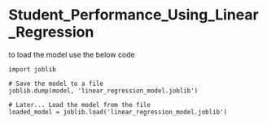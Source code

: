 # Student_Performance_Using_Linear_Regression

to load the model use the below code

```
import joblib

# Save the model to a file
joblib.dump(model, 'linear_regression_model.joblib')

# Later... Load the model from the file
loaded_model = joblib.load('linear_regression_model.joblib')
```
